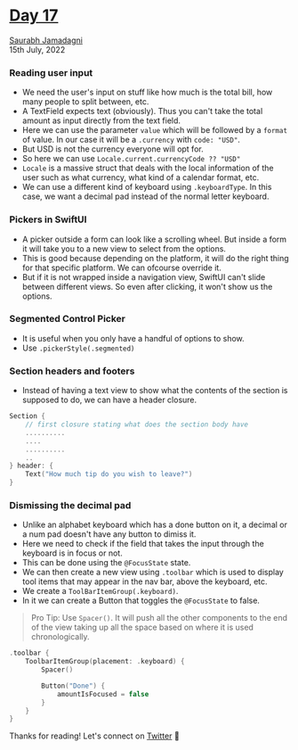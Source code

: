 # [Day 17](https://www.hackingwithswift.com/100/swiftui/17)

[Saurabh Jamadagni](https://github.com/SaurabhJamadagni)<br>
15th July, 2022

### Reading user input

- We need the user's input on stuff like how much is the total bill, how many people to split between, etc.
- A TextField expects text (obviously). Thus you can't take the total amount as input directly from the text field.
- Here we can use the parameter `value` which will be followed by a `format` of value. In our case it will be a `.currency` with `code: "USD"`.
- But USD is not the currency everyone will opt for.
- So here we can use `Locale.current.currencyCode ?? "USD"`
- `Locale` is a massive struct that deals with the local information of the user such as what currency, what kind of a calendar format, etc.
- We can use a different kind of keyboard using `.keyboardType`. In this case, we want a decimal pad instead of the normal letter keyboard.

### Pickers in SwiftUI

- A picker outside a form can look like a scrolling wheel. But inside a form it will take you to a new view to select from the options.
- This is good because depending on the platform, it will do the right thing for that specific platform. We can ofcourse override it.
- But if it is not wrapped inside a navigation view, SwiftUI can't slide between different views. So even after clicking, it won't show us the options.

### Segmented Control Picker

- It is useful when you only have a handful of options to show.
- Use `.pickerStyle(.segmented)`

### Section headers and footers

- Instead of having a text view to show what the contents of the section is supposed to do, we can have a header closure.

```swift
Section {
    // first closure stating what does the section body have
    ..........
    ....
    ..........
    ..
} header: {
    Text("How much tip do you wish to leave?")
}
```

### Dismissing the decimal pad

- Unlike an alphabet keyboard which has a done button on it, a decimal or a num pad doesn't have any button to dimiss it.
- Here we need to check if the field that takes the input through the keyboard is in focus or not.
- This can be done using the `@FocusState` state.
- We can then create a new view using `.toolbar` which is used to display tool items that may appear in the nav bar, above the keyboard, etc.
- We create a `ToolBarItemGroup(.keyboard)`.
- In it we can create a Button that toggles the `@FocusState` to false.

> Pro Tip: Use `Spacer()`. It will push all the other components to the end of the view taking up all the space based on where it is used chronologically.

```swift
.toolbar {
    ToolbarItemGroup(placement: .keyboard) {
        Spacer()

        Button("Done") {
            amountIsFocused = false
        }
    }
}
```

Thanks for reading! Let's connect on [Twitter](https://twitter.com/Saura6hJ) 👋
